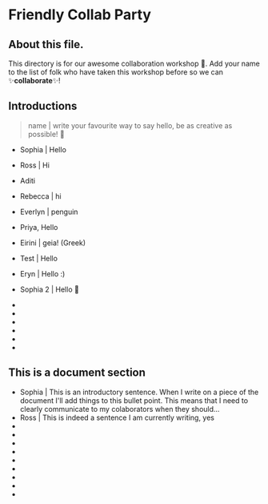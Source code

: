 # Friendly Collab Party

## About this file. 
This directory is for our awesome collaboration workshop :tada:. Add your name to the list of folk who have taken this workshop before so we can ✨**collaborate**✨!

## Introductions
> name | write your favourite way to say hello, be as creative as possible! 👋
* Sophia | Hello
* Ross | Hi
* Aditi
* Rebecca | hi
* Everlyn | penguin
* Priya, Hello
* Eirini | geia! (Greek)

* Test | Hello 
* Eryn | Hello :) 
* Sophia 2 | Hello 🐧
* 
* 
* 
* 

* 
* 

## This is a document section 
* Sophia | This is an introductory sentence. When I write on a piece of the document I'll add things to this bullet point. This means that I need to clearly communicate to my colaborators when they should...
* Ross | This is indeed a sentence I am currently writing, yes
* 
* 
* 
* 
* 
* 
* 
* 
* 



